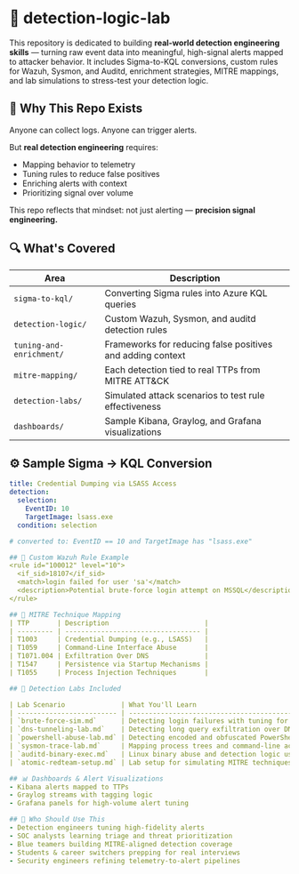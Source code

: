 # 🧠 detection-logic-lab

This repository is dedicated to building **real-world detection engineering skills** — turning raw event data into meaningful, high-signal alerts mapped to attacker behavior. It includes Sigma-to-KQL conversions, custom rules for Wazuh, Sysmon, and Auditd, enrichment strategies, MITRE mappings, and lab simulations to stress-test your detection logic.

## 🎯 Why This Repo Exists

Anyone can collect logs. Anyone can trigger alerts.

But **real detection engineering** requires:

- Mapping behavior to telemetry
- Tuning rules to reduce false positives
- Enriching alerts with context
- Prioritizing signal over volume

This repo reflects that mindset: not just alerting — **precision signal engineering.**

## 🔍 What's Covered

| Area                    | Description |
|-------------------------|-------------|
| `sigma-to-kql/`         | Converting Sigma rules into Azure KQL queries |
| `detection-logic/`      | Custom Wazuh, Sysmon, and auditd detection rules |
| `tuning-and-enrichment/`| Frameworks for reducing false positives and adding context |
| `mitre-mapping/`        | Each detection tied to real TTPs from MITRE ATT&CK |
| `detection-labs/`       | Simulated attack scenarios to test rule effectiveness |
| `dashboards/`           | Sample Kibana, Graylog, and Grafana visualizations |

## ⚙️ Sample Sigma → KQL Conversion

```yaml
title: Credential Dumping via LSASS Access
detection:
  selection:
    EventID: 10
    TargetImage: lsass.exe
  condition: selection

# converted to: EventID == 10 and TargetImage has "lsass.exe"

## 🔧 Custom Wazuh Rule Example
<rule id="100012" level="10">
  <if_sid>18107</if_sid>
  <match>login failed for user 'sa'</match>
  <description>Potential brute-force login attempt on MSSQL</description>
</rule>

## 📘 MITRE Technique Mapping
| TTP       | Description                        |
| --------- | ---------------------------------- |
| T1003     | Credential Dumping (e.g., LSASS)   |
| T1059     | Command-Line Interface Abuse       |
| T1071.004 | Exfiltration Over DNS              |
| T1547     | Persistence via Startup Mechanisms |
| T1055     | Process Injection Techniques       |

## 🧪 Detection Labs Included

| Lab Scenario              | What You'll Learn                                     |
| ------------------------- | ----------------------------------------------------- |
| `brute-force-sim.md`      | Detecting login failures with tuning for FP reduction |
| `dns-tunneling-lab.md`    | Detecting long query exfiltration over DNS            |
| `powershell-abuse-lab.md` | Detecting encoded and obfuscated PowerShell execution |
| `sysmon-trace-lab.md`     | Mapping process trees and command-line activity       |
| `auditd-binary-exec.md`   | Linux binary abuse and detection logic using Auditd   |
| `atomic-redteam-setup.md` | Lab setup for simulating MITRE techniques             |

## 📊 Dashboards & Alert Visualizations
- Kibana alerts mapped to TTPs
- Graylog streams with tagging logic
- Grafana panels for high-volume alert tuning

## 👥 Who Should Use This
- Detection engineers tuning high-fidelity alerts
- SOC analysts learning triage and threat prioritization
- Blue teamers building MITRE-aligned detection coverage
- Students & career switchers prepping for real interviews
- Security engineers refining telemetry-to-alert pipelines
